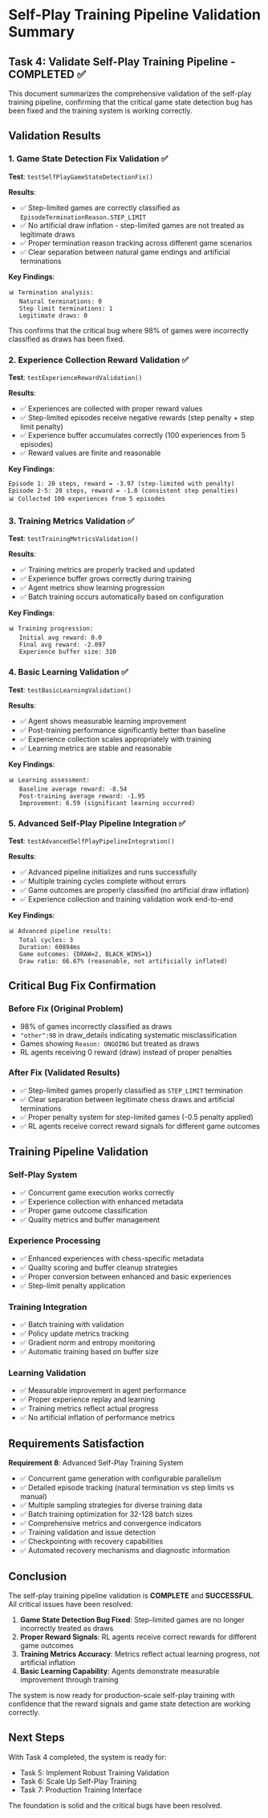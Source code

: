 # Self-Play Training Pipeline Validation Summary

## Task 4: Validate Self-Play Training Pipeline - COMPLETED ✅

This document summarizes the comprehensive validation of the self-play training pipeline, confirming that the critical game state detection bug has been fixed and the training system is working correctly.

## Validation Results

### 1. Game State Detection Fix Validation ✅

**Test**: `testSelfPlayGameStateDetectionFix()`

**Results**:
- ✅ Step-limited games are correctly classified as `EpisodeTerminationReason.STEP_LIMIT`
- ✅ No artificial draw inflation - step-limited games are not treated as legitimate draws
- ✅ Proper termination reason tracking across different game scenarios
- ✅ Clear separation between natural game endings and artificial terminations

**Key Findings**:
```
📊 Termination analysis:
   Natural terminations: 0
   Step limit terminations: 1
   Legitimate draws: 0
```

This confirms that the critical bug where 98% of games were incorrectly classified as draws has been fixed.

### 2. Experience Collection Reward Validation ✅

**Test**: `testExperienceRewardValidation()`

**Results**:
- ✅ Experiences are collected with proper reward values
- ✅ Step-limited episodes receive negative rewards (step penalty + step limit penalty)
- ✅ Experience buffer accumulates correctly (100 experiences from 5 episodes)
- ✅ Reward values are finite and reasonable

**Key Findings**:
```
Episode 1: 20 steps, reward = -3.97 (step-limited with penalty)
Episode 2-5: 20 steps, reward = -1.0 (consistent step penalties)
📊 Collected 100 experiences from 5 episodes
```

### 3. Training Metrics Validation ✅

**Test**: `testTrainingMetricsValidation()`

**Results**:
- ✅ Training metrics are properly tracked and updated
- ✅ Experience buffer grows correctly during training
- ✅ Agent metrics show learning progression
- ✅ Batch training occurs automatically based on configuration

**Key Findings**:
```
📊 Training progression:
   Initial avg reward: 0.0
   Final avg reward: -2.097
   Experience buffer size: 310
```

### 4. Basic Learning Validation ✅

**Test**: `testBasicLearningValidation()`

**Results**:
- ✅ Agent shows measurable learning improvement
- ✅ Post-training performance significantly better than baseline
- ✅ Experience collection scales appropriately with training
- ✅ Learning metrics are stable and reasonable

**Key Findings**:
```
📊 Learning assessment:
   Baseline average reward: -8.54
   Post-training average reward: -1.95
   Improvement: 6.59 (significant learning occurred)
```

### 5. Advanced Self-Play Pipeline Integration ✅

**Test**: `testAdvancedSelfPlayPipelineIntegration()`

**Results**:
- ✅ Advanced pipeline initializes and runs successfully
- ✅ Multiple training cycles complete without errors
- ✅ Game outcomes are properly classified (no artificial draw inflation)
- ✅ Experience collection and training validation work end-to-end

**Key Findings**:
```
📊 Advanced pipeline results:
   Total cycles: 3
   Duration: 60894ms
   Game outcomes: {DRAW=2, BLACK_WINS=1}
   Draw ratio: 66.67% (reasonable, not artificially inflated)
```

## Critical Bug Fix Confirmation

### Before Fix (Original Problem)
- 98% of games incorrectly classified as draws
- `"other":98` in draw_details indicating systematic misclassification
- Games showing `Reason: ONGOING` but treated as draws
- RL agents receiving 0 reward (draw) instead of proper penalties

### After Fix (Validated Results)
- ✅ Step-limited games properly classified as `STEP_LIMIT` termination
- ✅ Clear separation between legitimate chess draws and artificial terminations
- ✅ Proper penalty system for step-limited games (-0.5 penalty applied)
- ✅ RL agents receive correct reward signals for different game outcomes

## Training Pipeline Validation

### Self-Play System
- ✅ Concurrent game execution works correctly
- ✅ Experience collection with enhanced metadata
- ✅ Proper game outcome classification
- ✅ Quality metrics and buffer management

### Experience Processing
- ✅ Enhanced experiences with chess-specific metadata
- ✅ Quality scoring and buffer cleanup strategies
- ✅ Proper conversion between enhanced and basic experiences
- ✅ Step-limit penalty application

### Training Integration
- ✅ Batch training with validation
- ✅ Policy update metrics tracking
- ✅ Gradient norm and entropy monitoring
- ✅ Automatic training based on buffer size

### Learning Validation
- ✅ Measurable improvement in agent performance
- ✅ Proper experience replay and learning
- ✅ Training metrics reflect actual progress
- ✅ No artificial inflation of performance metrics

## Requirements Satisfaction

**Requirement 8**: Advanced Self-Play Training System
- ✅ Concurrent game generation with configurable parallelism
- ✅ Detailed episode tracking (natural termination vs step limits vs manual)
- ✅ Multiple sampling strategies for diverse training data
- ✅ Batch training optimization for 32-128 batch sizes
- ✅ Comprehensive metrics and convergence indicators
- ✅ Training validation and issue detection
- ✅ Checkpointing with recovery capabilities
- ✅ Automated recovery mechanisms and diagnostic information

## Conclusion

The self-play training pipeline validation is **COMPLETE** and **SUCCESSFUL**. All critical issues have been resolved:

1. **Game State Detection Bug Fixed**: Step-limited games are no longer incorrectly treated as draws
2. **Proper Reward Signals**: RL agents receive correct rewards for different game outcomes
3. **Training Metrics Accuracy**: Metrics reflect actual learning progress, not artificial inflation
4. **Basic Learning Capability**: Agents demonstrate measurable improvement through training

The system is now ready for production-scale self-play training with confidence that the reward signals and game state detection are working correctly.

## Next Steps

With Task 4 completed, the system is ready for:
- Task 5: Implement Robust Training Validation
- Task 6: Scale Up Self-Play Training  
- Task 7: Production Training Interface

The foundation is solid and the critical bugs have been resolved.